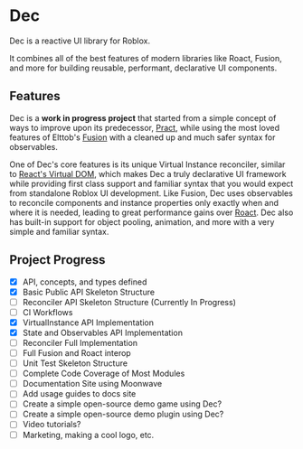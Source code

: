 # Dec
Dec is a reactive UI library for Roblox.

It combines all of the best features of modern libraries like Roact, Fusion, and more for building reusable, performant, declarative UI components.

## Features

Dec is a **work in progress project** that started from a simple concept of ways to improve upon its predecessor, [Pract](https://github.com/AmberGraceRBLX/Pract), while using the most loved features of Elttob's [Fusion](https://elttob.uk/Fusion) with a cleaned up and much safer syntax for observables.

One of Dec's core features is its unique Virtual Instance reconciler, similar to [React's Virtual DOM](https://react.dev), which makes Dec a truly declarative UI framework while providing first class support and familiar syntax that you would expect from standalone Roblox UI development. Like Fusion, Dec uses observables to reconcile components and instance properties only exactly when and where it is needed, leading to great performance gains over [Roact](https://roblox.github.io/roact). Dec also has built-in support for object pooling, animation, and more with a very simple and familiar syntax.


## Project Progress
- [X] API, concepts, and types defined
- [X] Basic Public API Skeleton Structure
- [ ] Reconciler API Skeleton Structure (Currently In Progress)
- [ ] CI Workflows
- [X] VirtualInstance API Implementation
- [X] State and Observables API Implementation
- [ ] Reconciler Full Implementation
- [ ] Full Fusion and Roact interop
- [ ] Unit Test Skeleton Structure
- [ ] Complete Code Coverage of Most Modules
- [ ] Documentation Site using Moonwave
- [ ] Add usage guides to docs site
- [ ] Create a simple open-source demo game using Dec?
- [ ] Create a simple open-source demo plugin using Dec?
- [ ] Video tutorials?
- [ ] Marketing, making a cool logo, etc.
